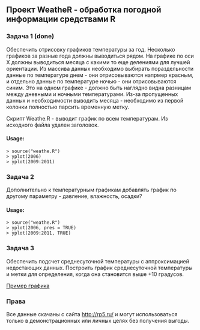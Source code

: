 ## Проект WeatheR - обработка погодной информации средствами R

### Задача 1 (done)

Обеспечить отрисовку графиков температуры за год. Несколько графиков за 
разные года должны выводиться рядом.
На графике по оси Х должны выводиться месяца с какими то еще делениями для 
лучшей ориентации.
Из массива данных необходимо выбирать пораздельности данные по температуре 
днем - они отрисовываются напрмер красным, и отдельно данные по температуре 
ночью - они отрисовываются синим. Это на одном графике - должно быть наглядно 
видна разницам между дневными и ночными температурами. Из-за пропущенных 
данных и необходимости выводить месяца - необходимо из первой колонки 
полностью парсить временную метку.

Скрипт Weathe.R - выводит график по всем температурам. Из исходного файла 
удален заголовок.

#### Usage:
    > source("weathe.R")
    > yplot(2006)
    > yplot(2009:2011)


### Задача 2

Дополнительно к температурным графикам добавлять график по другому параметру -
давление, влажность, осадки?

#### Usage:
    > source("weathe.R")
    > yplot(2006, pres = TRUE)
    > yplot(2009:2011, TRUE)


### Задача 3

Обеспечить подсчет среднесуточной температуры с аппроксимацией недостающих 
данных. Построить график среднесуточной температуры и метки для определения, 
когда она становится выше +10 градусов.


[Пример графика](https://github.com/greggy/weather/blob/master/example.png)


### Права

Все данные скачаны с сайта http://rp5.ru/ и могут использоваться только в 
демонстрационных или личных целях без получения выгоды.
